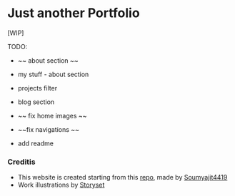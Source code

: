 # Just another Portfolio

[WIP]

TODO:

- ~~ about section ~~
- my stuff - about section
- projects filter
- blog section

- ~~ fix home images ~~
- ~~fix navigations ~~
- add readme

### Creditis

- This website is created starting from this [repo](https://github.com/soumyajit4419/Portfolio), made by [Soumyajit4419](https://github.com/soumyajit4419/Portfolio)
- Work illustrations by [Storyset](https://storyset.com/work)
